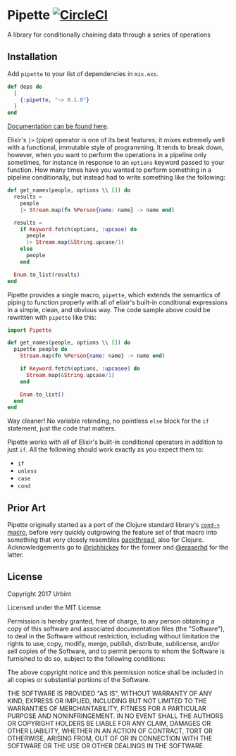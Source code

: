 # Pipette [![CircleCI](https://circleci.com/gh/urbint/pipette/tree/master.svg?style=svg)](https://circleci.com/gh/urbint/pipette/tree/master)

A library for conditionally chaining data through a series of operations

## Installation

Add `pipette` to your list of dependencies in `mix.exs`.

```elixir
def deps do
  [
    {:pipette, "~> 0.1.0"}
  ]
end
```

[Documentation can be found here](https://hexdocs.pm/pipette).

Elixir's `|>` (pipe) operator is one of its best features; it mixes extremely
well with a functional, immutable style of programming. It tends to break down,
however, when you want to perform the operations in a pipeline only sometimes,
for instance in response to an `options` keyword passed to your function. How
many times have you wanted to perform something in a pipeline conditionally, but
instead had to write something like the following:

```elixir
def get_names(people, options \\ []) do
  results =
    people
    |> Stream.map(fn %Person{name: name} -> name end)

  results =
    if Keyword.fetch(options, :upcase) do
      people
      |> Stream.map(&String.upcase/1)
    else
      people
    end

  Enum.to_list(results)
end
```

Pipette provides a single macro, `pipette`, which extends the semantics of
piping to function properly with all of elixir's built-in conditional
expressions in a simple, clean, and obvious way. The code sample above could be
rewritten with `pipette` like this:

```elixir
import Pipette

def get_names(people, options \\ []) do
  pipette people do
    Stream.map(fn %Person{name: name} -> name end)

    if Keyword.fetch(options, :upcasee) do
      Stream.map(&String.upcase/1)
    end

    Enum.to_list()
  end
end
```

Way cleaner! No variable rebinding, no pointless `else` block for the `if`
statement, just the code that matters.

Pipette works with all of Elixir's built-in conditional operators in addition to
just `if`. All the following should work exactly as you expect them to:

- `if`
- `unless`
- `case`
- `cond`

## Prior Art

Pipette originally started as a port of the Clojure standard library's [`cond->`
macro][cond->], before very quickly outgrowing the feature set of that macro
into something that very closely resembles [packthread][packthread], also for
Clojure. Acknowledgements go to [@richhickey][] for the former and [@eraserhd][]
for the latter.

[cond->]: https://clojuredocs.org/clojure.core/cond-%3E
[packthread]: https://github.com/maitria/packthread
[@richhickey]: https://github.com/richhickey
[@eraserhd]: https://github.com/eraserhd


## License

Copyright 2017 Urbint

Licensed under the MIT License

Permission is hereby granted, free of charge, to any person obtaining a copy
of this software and associated documentation files (the "Software"), to deal
in the Software without restriction, including without limitation the rights
to use, copy, modify, merge, publish, distribute, sublicense, and/or sell
copies of the Software, and to permit persons to whom the Software is
furnished to do so, subject to the following conditions:

The above copyright notice and this permission notice shall be included in all
copies or substantial portions of the Software.

THE SOFTWARE IS PROVIDED "AS IS", WITHOUT WARRANTY OF ANY KIND, EXPRESS OR
IMPLIED, INCLUDING BUT NOT LIMITED TO THE WARRANTIES OF MERCHANTABILITY,
FITNESS FOR A PARTICULAR PURPOSE AND NONINFRINGEMENT. IN NO EVENT SHALL THE
AUTHORS OR COPYRIGHT HOLDERS BE LIABLE FOR ANY CLAIM, DAMAGES OR OTHER
LIABILITY, WHETHER IN AN ACTION OF CONTRACT, TORT OR OTHERWISE, ARISING FROM,
OUT OF OR IN CONNECTION WITH THE SOFTWARE OR THE USE OR OTHER DEALINGS IN THE
SOFTWARE.
